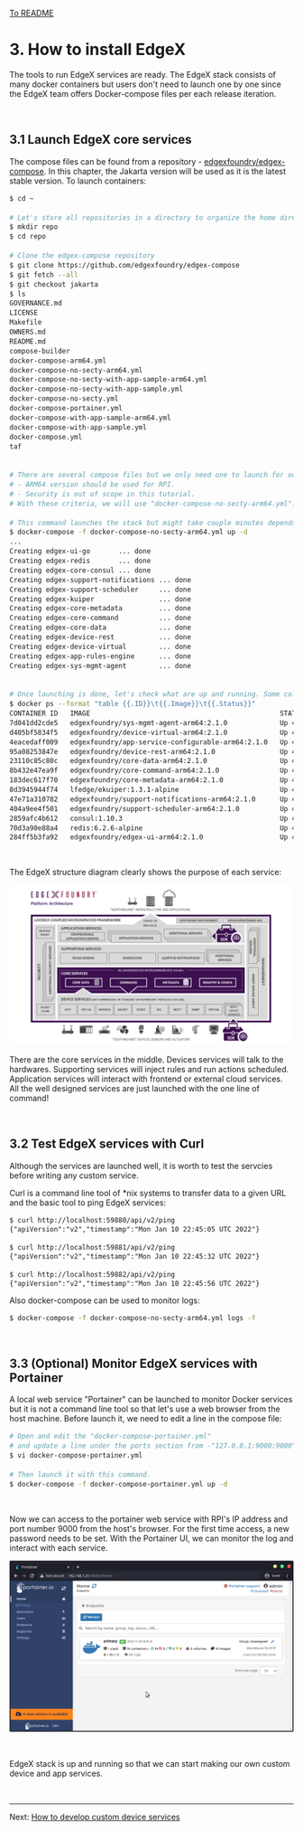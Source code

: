 [To README](README.md)

# 3. How to install EdgeX 

The tools to run EdgeX services are ready. The EdgeX stack consists of many docker containers but users don't need to launch one by one since the EdgeX team offers Docker-compose files per each release iteration. 

<br/>

## 3.1 Launch EdgeX core services

The compose files can be found from a repository - [edgexfoundry/edgex-compose](https://github.com/edgexfoundry/edgex-compose). In this chapter, the Jakarta version will be used as it is the latest stable version. To launch containers:
```sh
$ cd ~

# Let's store all repositories in a directory to organize the home directory.
$ mkdir repo
$ cd repo

# Clone the edgex-compose repository
$ git clone https://github.com/edgexfoundry/edgex-compose
$ git fetch --all
$ git checkout jakarta
$ ls
GOVERNANCE.md
LICENSE
Makefile
OWNERS.md
README.md
compose-builder
docker-compose-arm64.yml
docker-compose-no-secty-arm64.yml
docker-compose-no-secty-with-app-sample-arm64.yml
docker-compose-no-secty-with-app-sample.yml
docker-compose-no-secty.yml
docker-compose-portainer.yml
docker-compose-with-app-sample-arm64.yml
docker-compose-with-app-sample.yml
docker-compose.yml
taf


# There are several compose files but we only need one to launch for our purpose. 
# - ARM64 version should be used for RPI. 
# - Security is out of scope in this tutorial. 
# With these criteria, we will use "docker-compose-no-secty-arm64.yml". 

# This command launches the stack but might take couple minutes depends on the network.
$ docker-compose -f docker-compose-no-secty-arm64.yml up -d
...
Creating edgex-ui-go       ... done
Creating edgex-redis       ... done
Creating edgex-core-consul ... done
Creating edgex-support-notifications ... done
Creating edgex-support-scheduler     ... done
Creating edgex-kuiper                ... done
Creating edgex-core-metadata         ... done
Creating edgex-core-command          ... done
Creating edgex-core-data             ... done
Creating edgex-device-rest           ... done
Creating edgex-device-virtual        ... done
Creating edgex-app-rules-engine      ... done
Creating edgex-sys-mgmt-agent        ... done


# Once launching is done, let's check what are up and running. Some columns are removed.
$ docker ps --format "table {{.ID}}\t{{.Image}}\t{{.Status}}"
CONTAINER ID   IMAGE                                               STATUS
7d041dd2cde5   edgexfoundry/sys-mgmt-agent-arm64:2.1.0             Up 4 minutes
d405bf5834f5   edgexfoundry/device-virtual-arm64:2.1.0             Up 4 minutes
4eacedaff009   edgexfoundry/app-service-configurable-arm64:2.1.0   Up 4 minutes
95a08253847e   edgexfoundry/device-rest-arm64:2.1.0                Up 4 minutes
23110c85c80c   edgexfoundry/core-data-arm64:2.1.0                  Up 4 minutes
8b432e47ea9f   edgexfoundry/core-command-arm64:2.1.0               Up 4 minutes
183dec617f70   edgexfoundry/core-metadata-arm64:2.1.0              Up 4 minutes
8d3945944f74   lfedge/ekuiper:1.3.1-alpine                         Up 4 minutes
47e71a310782   edgexfoundry/support-notifications-arm64:2.1.0      Up 4 minutes
404a9ee4f501   edgexfoundry/support-scheduler-arm64:2.1.0          Up 4 minutes
2859afc4b612   consul:1.10.3                                       Up 4 minutes
70d3a90e88a4   redis:6.2.6-alpine                                  Up 4 minutes
284ff5b3fa92   edgexfoundry/edgex-ui-arm64:2.1.0                   Up 4 minutes
```

<br/>

The EdgeX structure diagram clearly shows the purpose of each service:

![EdgeX 2.1 Architecture Diagram](./assets/EdgeX_architecture.png)

There are the core services in the middle. Devices services will talk to the hardwares. Supporting services will inject rules and run actions scheduled. Application services will interact with frontend or external cloud services. All the well designed services are just launched with the one line of command!

<br/>

## 3.2 Test EdgeX services with Curl 

Although the services are launched well, it is worth to test the servcies before writing any custom service.

Curl is a command line tool of *nix systems to transfer data to a given URL and the basic tool to ping EdgeX services:
```
$ curl http://localhost:59880/api/v2/ping
{"apiVersion":"v2","timestamp":"Mon Jan 10 22:45:05 UTC 2022"}

$ curl http://localhost:59881/api/v2/ping
{"apiVersion":"v2","timestamp":"Mon Jan 10 22:45:32 UTC 2022"}

$ curl http://localhost:59882/api/v2/ping
{"apiVersion":"v2","timestamp":"Mon Jan 10 22:45:56 UTC 2022"}
```

Also docker-compose can be used to monitor logs:
```sh
$ docker-compose -f docker-compose-no-secty-arm64.yml logs -f
```

<br/>

## 3.3 (Optional) Monitor EdgeX services with Portainer 

A local web service "Portainer" can be launched to monitor Docker services but it is not a command line tool so that let's use a web browser from the host machine. Before launch it, we need to edit a line in the compose file:
```sh
# Open and edit the "docker-compose-portainer.yml" 
# and update a line under the ports section from -"127.0.0.1:9000:9000" to - "9000:9000" to allow accesses from other machines.
$ vi docker-compose-portainer.yml

# Then launch it with this command.
$ docker-compose -f docker-compose-portainer.yml up -d
```

<br/>

Now we can access to the portainer web service with RPI's IP address and port number 9000 from the host's browser. For the first time access, a new password needs to be set. With the Portainer UI, we can monitor the log and interact with each service. 

![Portainer](./assets/portainer.png)

<br/>

EdgeX stack is up and running so that we can start making our own custom device and app services. 

<br/>

---

Next: [How to develop custom device services](40_custom_device_services.md)
